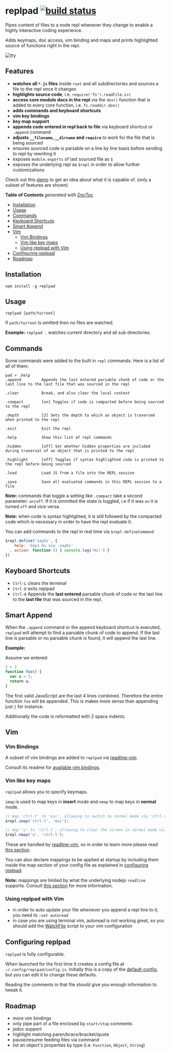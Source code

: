 # replpad [![build status](https://secure.travis-ci.org/thlorenz/replpad.png)](http://next.travis-ci.org/thlorenz/replpad)

Pipes content of files to a node repl whenever they change to enable a highly interactive coding experience.

Adds keymaps, doc access, vim binding and maps and prints highlighted source of functions right in the repl.

![tty](https://github.com/thlorenz/replpad/raw/master/assets/tty.jpg)

## Features

- **watches all `*.js` files** inside `root` and all subdirectories and sources a file to the repl once it changes
- **highlights source code**, i.e. `require('fs').readFile.src`
- **access core module docs in the repl** via the `dox()` function that is added to every core function, i.e. `fs.readdir.dox()`
- **adds commands and keyboard shortcuts** 
- **vim key bindings**
- **key map support**
- **appends code entered in repl back to file** via keyboard shortcut or `.append` command
- **adjusts `__filename`, `__dirname` and `require`** to work for the file that is being sourced 
- ensures sourced code is parsable on a line by line basis before sending to repl by rewriting it
- exposes `module.exports` of last sourced file as `$`
- exposes the underlying repl as `$repl` in order to allow further customizations

Check out this [demo](http://youtu.be/AuGPd-AAl-8) to get an idea about what it is capable of. (only a subset of
features are shown)

**Table of Contents**  *generated with [DocToc](http://doctoc.herokuapp.com/)*

- [Installation](#installation)
- [Usage](#usage) 
- [Commands](#commands)
- [Keyboard Shortcuts](#keyboard-shortcuts)
- [Smart Append](#smart-append)
- [Vim](#vim)
  - [Vim Bindings](#vim-bindings)
  - [Vim like key maps](#vim-like-key-maps)
  - [Using replpad with Vim](#using-replpad-with-vim)
- [Configuring replpad](#configuring-replpad)
- [Roadmap](#roadmap)

## Installation

    npm install -g replpad

## Usage

    replpad [path/to/root]

If `path/to/root` is omitted then no files are watched.

**Example:** `replpad .` watches current directory and all sub directories.


## Commands

Some commands were added to the built in `repl` commands. Here is a list of all of them:

```
pad > .help
.append         Appends the last entered parsable chunk of code or the last line to the last file that was sourced in the repl

.clear          Break, and also clear the local context

.compact        [on] Toggles if code is compacted before being sourced to the repl

.depth          [2] Sets the depth to which an object is traversed when printed to the repl

.exit           Exit the repl

.help           Show this list of repl commands

.hidden         [off] Set whether hidden properties are included during traversal of an object that is printed to the repl

.highlight      [off] Toggles if syntax highlighted code is printed to the repl before being sourced

.load           Load JS from a file into the REPL session

.save           Save all evaluated commands in this REPL session to a file
```

**Note:** commands that toggle a setting like `.compact` take a second parameter: `on|off`. If it is ommitted the state
is toggled, i.e if it was `on` it is turned `off` and vice versa.

**Note:** when code is syntax highlighted, it is still followed by the compacted code which is necessary in order to
have the repl evaluate it.

You can add commands to the repl in real time via `$repl.defineCommand`

```js
$repl.define('sayhi', { 
    help: 'Says hi via .sayhi'
  , action: function () { console.log('Hi!') }
})
```

## Keyboard Shortcuts

- `Ctrl-L` clears the terminal
- `Ctrl-D` exits replpad
- `Ctrl-A` Appends the **last entered** parsable chunk of code or the last line to the **last file** that was sourced in the repl.

## Smart Append

When the `.append` command or the append keyboard shortcut is executed, `replpad` will attempt to find a parsable chunk
of code to append. If the last line is parsable or no parsable chunk is found, it will append the last line.

**Example:**

Assume we entered:
```js
2 + 3
function foo() {
  var a = 2;
  return a;
}
```

The first valid JavaScript are the last 4 lines combined. Therefore the entire function `foo` will be appended. This is
makes more sense than appending just `}` for instance.

Additionally the code is reformatted with 2 space indents.

## Vim

### Vim Bindings

A subset of vim bindings are added to `replpad` via [readline-vim](https://github.com/thlorenz/readline-vim).

Consult its readme for [available vim bindings](https://github.com/thlorenz/readline-vim#vim-bindings).

### Vim like key maps

`replpad` allows you to specify keymaps. 

`imap` is used to map keys in **insert** mode and `nmap` to map keys in **normal** mode.

```js
// map 'ctrl-t' to 'esc', allowing to switch to normal mode via 'ctrl-t'
$repl.imap('ctrl-t', 'esc'); 

// map 'u' to 'ctrl-l', allowing to clear the screen in normal mode via 'u'
$repl.nmap('u', 'ctrl-l');
```

These are handled by [readline-vim](https://github.com/thlorenz/readline-vim), so in order to learn more please read
[this section](https://github.com/thlorenz/readline-vim#mappings).

You can also declare mappings to be applied at startup by including them inside the map section of your config file as
explained in [configuring replpad](#configuring-replpad).

**Note:** mappings are limited by what the underlying nodejs `readline` supports. Consult [this
section](https://github.com/thlorenz/stringify-key#limitations) for more information.

### Using replpad with Vim

- in order to auto update your file whenever you append a repl line to it, you need to `:set autoread`
- in case you are using terminal vim, autoread is not working great, so you should add the
  [WatchFile](http://vim.wikia.com/wiki/Have_Vim_check_automatically_if_the_file_has_changed_externally) script to your
  vim configuration

## Configuring replpad

`replpad` is fully configurable. 

When launched for the first time it creates a config file at `~/.config/replpad/config.js`. Initially this is a copy of
the [default-config](https://github.com/thlorenz/replpad/blob/master/config/default-config.js), but you can edit it to
change these defaults.

Reading the comments in that file should give you enough information to tweak it.

## Roadmap

- more vim bindings
- only pipe part of a file enclosed by `start/stop` comments
- jsdoc support
- highlight matching paren/brace/bracket/quote
- pause/resume feeding files via command
- list an object's properties by type (i.e. `Function`, `Object`, `String`)

